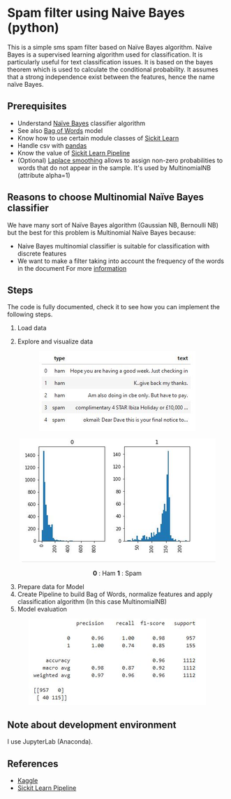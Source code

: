 # Spam filter using Naive Bayes (python)

This is a simple sms spam filter based on Naïve Bayes algorithm. Naïve Bayes is a supervised learning algorithm used for classification. It is particularly useful for text classification issues. It is based on the bayes theorem which is used to calculate the conditional probability. It assumes that a strong independence exist between the features, hence the name naïve Bayes.

## Prerequisites

- Understand [Naïve Bayes](https://en.wikipedia.org/wiki/Naive_Bayes_classifier) classifier algorithm
- See also [Bag of Words](https://en.wikipedia.org/wiki/Bag-of-words_model) model
- Know how to use certain module classes of [Sickit Learn](https://scikit-learn.org)
- Handle csv with [pandas](https://pandas.pydata.org)
- Know the value of [Sickit Learn Pipeline](https://towardsdatascience.com/a-simple-example-of-pipeline-in-machine-learning-with-scikit-learn-e726ffbb6976)
- (Optional) [Laplace smoothing](https://en.wikipedia.org/wiki/Additive_smoothing) allows to assign non-zero probabilities to words that do not appear in the sample. It's used by MultinomialNB (attribute alpha=1)

## Reasons to choose Multinomial Naïve Bayes classifier
We have many sort of Naïve Bayes algorithm (Gaussian NB, Bernoulli NB) but the best for this problem is Multinomial Naïve Bayes because:
- Naive Bayes multinomial classifier is suitable for classification with discrete features
- We want to make a filter taking into account the frequency of the words in the document
For more [information](http://www.inf.ed.ac.uk/teaching/courses/inf2b/learnnotes/inf2b-learn-note07-2up.pdf)

## Steps
The code is fully documented, check it to see how you can implement the following steps. 

1. Load data

2. Explore and visualize data
<p align="center">
  <img src="https://github.com/margaal/bayes/blob/master/resources/screenshots/dataset_head.jpg">
</p>

<p align="center">
  <img src="https://github.com/margaal/bayes/blob/master/resources/screenshots/length_repartition.jpg">
</p>

<p align="center"> <strong>0</strong> : Ham <strong>1</strong> : Spam </p>


3. Prepare data for Model
4. Create Pipeline to build Bag of Words, normalize features and apply classification algorithm (In this case MultinomialNB)
5. Model evaluation
<p align="center">
  <img src="https://github.com/margaal/bayes/blob/master/resources/screenshots/model_evaluation_1.jpg">
</p>

## Note about development environment
I use JupyterLab (Anaconda).

## References
- [Kaggle](https://www.kaggle.com/dilip990/spam-ham-detection-using-naive-bayes-classifier/notebook)
- [Sickit Learn Pipeline](https://towardsdatascience.com/a-simple-example-of-pipeline-in-machine-learning-with-scikit-learn-e726ffbb6976)
